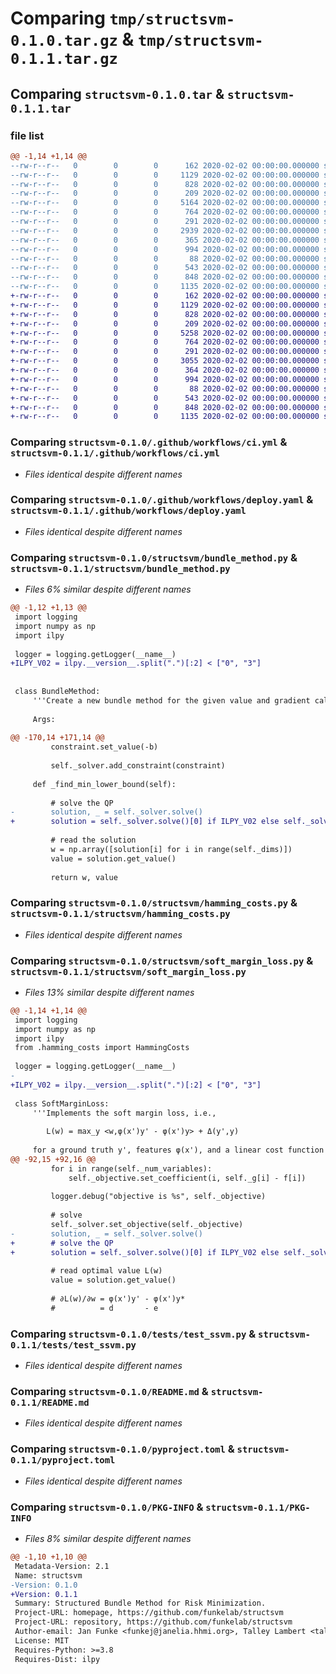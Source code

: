 # Comparing `tmp/structsvm-0.1.0.tar.gz` & `tmp/structsvm-0.1.1.tar.gz`

## Comparing `structsvm-0.1.0.tar` & `structsvm-0.1.1.tar`

### file list

```diff
@@ -1,14 +1,14 @@
--rw-r--r--   0        0        0      162 2020-02-02 00:00:00.000000 structsvm-0.1.0/Makefile
--rw-r--r--   0        0        0     1129 2020-02-02 00:00:00.000000 structsvm-0.1.0/.github/workflows/ci.yml
--rw-r--r--   0        0        0      828 2020-02-02 00:00:00.000000 structsvm-0.1.0/.github/workflows/deploy.yaml
--rw-r--r--   0        0        0      209 2020-02-02 00:00:00.000000 structsvm-0.1.0/structsvm/__init__.py
--rw-r--r--   0        0        0     5164 2020-02-02 00:00:00.000000 structsvm-0.1.0/structsvm/bundle_method.py
--rw-r--r--   0        0        0      764 2020-02-02 00:00:00.000000 structsvm-0.1.0/structsvm/hamming_costs.py
--rw-r--r--   0        0        0      291 2020-02-02 00:00:00.000000 structsvm-0.1.0/structsvm/linear_costs.py
--rw-r--r--   0        0        0     2939 2020-02-02 00:00:00.000000 structsvm-0.1.0/structsvm/soft_margin_loss.py
--rw-r--r--   0        0        0      365 2020-02-02 00:00:00.000000 structsvm-0.1.0/tests/test_bundle_method.py
--rw-r--r--   0        0        0      994 2020-02-02 00:00:00.000000 structsvm-0.1.0/tests/test_ssvm.py
--rw-r--r--   0        0        0       88 2020-02-02 00:00:00.000000 structsvm-0.1.0/.gitignore
--rw-r--r--   0        0        0      543 2020-02-02 00:00:00.000000 structsvm-0.1.0/README.md
--rw-r--r--   0        0        0      848 2020-02-02 00:00:00.000000 structsvm-0.1.0/pyproject.toml
--rw-r--r--   0        0        0     1135 2020-02-02 00:00:00.000000 structsvm-0.1.0/PKG-INFO
+-rw-r--r--   0        0        0      162 2020-02-02 00:00:00.000000 structsvm-0.1.1/Makefile
+-rw-r--r--   0        0        0     1129 2020-02-02 00:00:00.000000 structsvm-0.1.1/.github/workflows/ci.yml
+-rw-r--r--   0        0        0      828 2020-02-02 00:00:00.000000 structsvm-0.1.1/.github/workflows/deploy.yaml
+-rw-r--r--   0        0        0      209 2020-02-02 00:00:00.000000 structsvm-0.1.1/structsvm/__init__.py
+-rw-r--r--   0        0        0     5258 2020-02-02 00:00:00.000000 structsvm-0.1.1/structsvm/bundle_method.py
+-rw-r--r--   0        0        0      764 2020-02-02 00:00:00.000000 structsvm-0.1.1/structsvm/hamming_costs.py
+-rw-r--r--   0        0        0      291 2020-02-02 00:00:00.000000 structsvm-0.1.1/structsvm/linear_costs.py
+-rw-r--r--   0        0        0     3055 2020-02-02 00:00:00.000000 structsvm-0.1.1/structsvm/soft_margin_loss.py
+-rw-r--r--   0        0        0      364 2020-02-02 00:00:00.000000 structsvm-0.1.1/tests/test_bundle_method.py
+-rw-r--r--   0        0        0      994 2020-02-02 00:00:00.000000 structsvm-0.1.1/tests/test_ssvm.py
+-rw-r--r--   0        0        0       88 2020-02-02 00:00:00.000000 structsvm-0.1.1/.gitignore
+-rw-r--r--   0        0        0      543 2020-02-02 00:00:00.000000 structsvm-0.1.1/README.md
+-rw-r--r--   0        0        0      848 2020-02-02 00:00:00.000000 structsvm-0.1.1/pyproject.toml
+-rw-r--r--   0        0        0     1135 2020-02-02 00:00:00.000000 structsvm-0.1.1/PKG-INFO
```

### Comparing `structsvm-0.1.0/.github/workflows/ci.yml` & `structsvm-0.1.1/.github/workflows/ci.yml`

 * *Files identical despite different names*

### Comparing `structsvm-0.1.0/.github/workflows/deploy.yaml` & `structsvm-0.1.1/.github/workflows/deploy.yaml`

 * *Files identical despite different names*

### Comparing `structsvm-0.1.0/structsvm/bundle_method.py` & `structsvm-0.1.1/structsvm/bundle_method.py`

 * *Files 6% similar despite different names*

```diff
@@ -1,12 +1,13 @@
 import logging
 import numpy as np
 import ilpy
 
 logger = logging.getLogger(__name__)
+ILPY_V02 = ilpy.__version__.split(".")[:2] < ["0", "3"]
 
 
 class BundleMethod:
     '''Create a new bundle method for the given value and gradient callback.
 
     Args:
 
@@ -170,14 +171,14 @@
         constraint.set_value(-b)
 
         self._solver.add_constraint(constraint)
 
     def _find_min_lower_bound(self):
 
         # solve the QP
-        solution, _ = self._solver.solve()
+        solution = self._solver.solve()[0] if ILPY_V02 else self._solver.solve()
 
         # read the solution
         w = np.array([solution[i] for i in range(self._dims)])
         value = solution.get_value()
 
         return w, value
```

### Comparing `structsvm-0.1.0/structsvm/hamming_costs.py` & `structsvm-0.1.1/structsvm/hamming_costs.py`

 * *Files identical despite different names*

### Comparing `structsvm-0.1.0/structsvm/soft_margin_loss.py` & `structsvm-0.1.1/structsvm/soft_margin_loss.py`

 * *Files 13% similar despite different names*

```diff
@@ -1,14 +1,14 @@
 import logging
 import numpy as np
 import ilpy
 from .hamming_costs import HammingCosts
 
 logger = logging.getLogger(__name__)
-
+ILPY_V02 = ilpy.__version__.split(".")[:2] < ["0", "3"]
 
 class SoftMarginLoss:
     '''Implements the soft margin loss, i.e.,
 
        L(w) = max_y <w,φ(x')y' - φ(x')y> + Δ(y',y)
 
     for a ground truth y', features φ(x'), and a linear cost function Δ(y', y).
@@ -92,15 +92,16 @@
         for i in range(self._num_variables):
             self._objective.set_coefficient(i, self._g[i] - f[i])
 
         logger.debug("objective is %s", self._objective)
 
         # solve
         self._solver.set_objective(self._objective)
-        solution, _ = self._solver.solve()
+        # solve the QP
+        solution = self._solver.solve()[0] if ILPY_V02 else self._solver.solve()
 
         # read optimal value L(w)
         value = solution.get_value()
 
         # ∂L(w)/∂w = φ(x')y' - φ(x')y*
         #          = d       - e
```

### Comparing `structsvm-0.1.0/tests/test_ssvm.py` & `structsvm-0.1.1/tests/test_ssvm.py`

 * *Files identical despite different names*

### Comparing `structsvm-0.1.0/README.md` & `structsvm-0.1.1/README.md`

 * *Files identical despite different names*

### Comparing `structsvm-0.1.0/pyproject.toml` & `structsvm-0.1.1/pyproject.toml`

 * *Files identical despite different names*

### Comparing `structsvm-0.1.0/PKG-INFO` & `structsvm-0.1.1/PKG-INFO`

 * *Files 8% similar despite different names*

```diff
@@ -1,10 +1,10 @@
 Metadata-Version: 2.1
 Name: structsvm
-Version: 0.1.0
+Version: 0.1.1
 Summary: Structured Bundle Method for Risk Minimization.
 Project-URL: homepage, https://github.com/funkelab/structsvm
 Project-URL: repository, https://github.com/funkelab/structsvm
 Author-email: Jan Funke <funkej@janelia.hhmi.org>, Talley Lambert <talley.lambert@gmail.com>
 License: MIT
 Requires-Python: >=3.8
 Requires-Dist: ilpy
```

